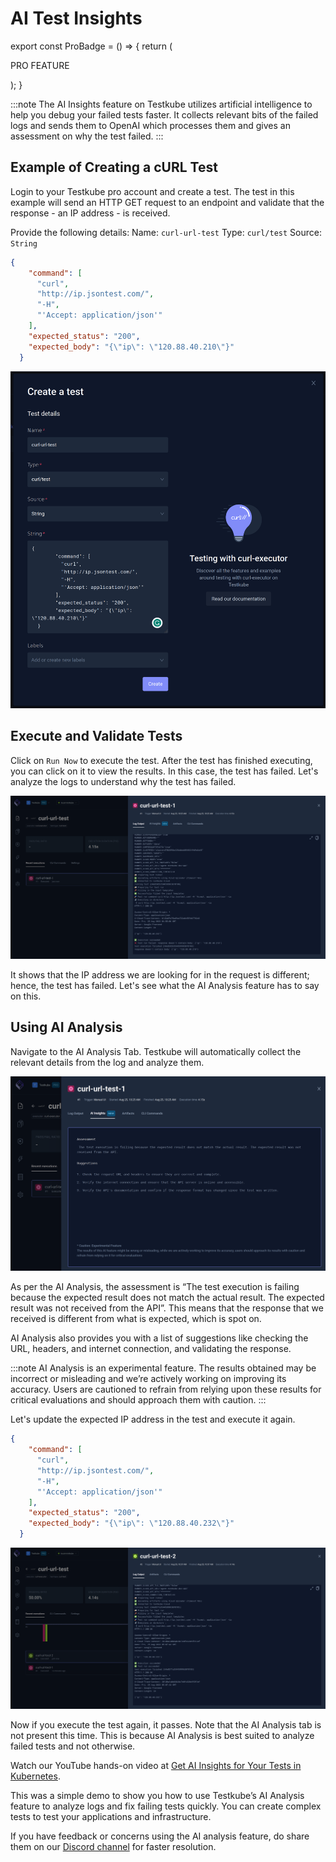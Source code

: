 # AI Test Insights

export const ProBadge = () => {
  return (
    <span>
      <p class="pro-badge">PRO FEATURE</p>
    </span>
  );
}

<ProBadge />

:::note
The AI Insights feature on Testkube utilizes artificial intelligence to help you debug your failed tests faster. It collects relevant bits of the failed logs and sends them to OpenAI which processes them and gives an assessment on why the test failed.
:::

## Example of Creating a cURL Test

Login to your Testkube pro account and create a test. The test in this example will send an HTTP GET request to an endpoint and validate that the response - an IP address - is received.

Provide the following details: 
Name: `curl-url-test`
Type: `curl/test`
Source: `String`

```json
{
    "command": [
      "curl",
      "http://ip.jsontest.com/",
      "-H",
      "'Accept: application/json'"
    ],
    "expected_status": "200",
    "expected_body": "{\"ip\": \"120.88.40.210\"}"
  }
```

![Create a Test](../../img/create-a-test.png)

## Execute and Validate Tests

Click on `Run Now` to execute the test. After the test has finished executing, you can click on it to view the results. In this case, the test has failed. Let's analyze the logs to understand why the test has failed.

![Log Output](../../img/log-output.png)

It shows that the IP address we are looking for in the request is different; hence, the test has failed. Let's see what the AI Analysis feature has to say on this.

## Using AI Analysis

Navigate to the AI Analysis Tab. Testkube will automatically collect the relevant details from the log and analyze them.

![AI Analysis Results](../../img/AI-analysis-results.png)

As per the AI Analysis, the assessment is “The test execution is failing because the expected result does not match the actual result. The expected result was not received from the API”. This means that the response that we received is different from what is expected, which is spot on. 

AI Analysis also provides you with a list of suggestions like checking the URL, headers, and internet connection, and validating the response. 

:::note
AI Analysis is an experimental feature. The results obtained may be incorrect or misleading and we’re actively working on improving its accuracy. Users are cautioned to refrain from relying upon these results for critical evaluations and should approach them with caution.
:::

Let's update the expected IP address in the test and execute it again.

```json
{
    "command": [
      "curl",
      "http://ip.jsontest.com/",
      "-H",
      "'Accept: application/json'"
    ],
    "expected_status": "200",
    "expected_body": "{\"ip\": \"120.88.40.232\"}"
  }
```
![Passed Test](../../img/passed-test.png)

Now if you execute the test again, it passes. Note that the AI Analysis tab is not present this time. This is because AI Analysis is best suited to analyze failed tests and not otherwise.

 Watch our YouTube hands-on video at [Get AI Insights for Your Tests in Kubernetes](https://www.youtube.com/watch?v=29zVIzMBaow).

This was a simple demo to show you how to use Testkube’s AI Analysis feature to analyze logs and fix failing tests quickly. You can create complex tests to test your applications and infrastructure. 

If you have feedback or concerns using the AI analysis feature, do share them on our [Discord channel](https://discord.com/invite/6zupCZFQbe) for faster resolution.




